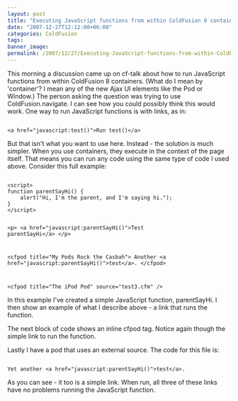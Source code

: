 ```yaml
---
layout: post
title: "Executing JavaScript functions from within ColdFusion 8 containers"
date: "2007-12-27T12:12:00+06:00"
categories: ColdFusion 
tags: 
banner_image: 
permalink: /2007/12/27/Executing-JavaScript-functions-from-within-ColdFusion-8-containers
---
```


This morning a discussion came up on cf-talk about how to run JavaScript functions from within ColdFusion 8 containers. (What do I mean by 'container'? I mean any of the new Ajax UI elements like the Pod or Window.) The person asking the question was trying to use ColdFusion.navigate. I can see how you could possibly think this would work. One way to run JavaScript functions is with links, as in:
<!--more-->
<code>
&lt;a href="javascript:test()"&gt;Run test()&lt;/a&gt;
</code>

But that isn't what you want to use here. Instead - the solution is much simpler. When you use containers, they execute in the context of the page itself. That means you can run any code using the same type of code I used above. Consider this full example:

<code>
&lt;script&gt;
function parentSayHi() {
	alert("Hi, I'm the parent, and I'm saying hi.");
}
&lt;/script&gt;

&lt;p&gt;
&lt;a href="javascript:parentSayHi()"&gt;Test parentSayHi&lt;/a&gt;
&lt;/p&gt;

&lt;cfpod title="My Pods Rock the Casbah"&gt;
Another &lt;a href="javascript:parentSayHi()"&gt;test&lt;/a&gt;.
&lt;/cfpod&gt;

&lt;cfpod title="The iPod Pod" source="test3.cfm" /&gt;
</code>

In this example I've created a simple JavaScript function, parentSayHi. I then show an example of what I describe above - a link that runs the function. 

The next block of code shows an inline cfpod tag. Notice again though the simple link to run the function.

Lastly I have a pod that uses an external source. The code for this file is:

<code>
Yet another &lt;a href="javascript:parentSayHi()"&gt;test&lt;/a&gt;.
</code>

As you can see - it too is a simple link. When run, all three of these links have no problems running the JavaScript function.